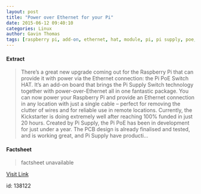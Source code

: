 ```yaml
---
layout: post
title: "Power over Ethernet for your Pi"
date: 2015-06-12 09:40:10
categories: Linux
author: Gavin Thomas
tags: [raspberry pi, add-on, ethernet, hat, module, pi, pi supply, poe, power, power over ethernet, switch, upgrade]
---
```



#### Extract
>There&#8217;s a great new upgrade coming out for the Raspberry Pi that can provide it with power via the Ethernet connection: the Pi PoE Switch HAT. It’s an add-on board that brings the Pi Supply Switch technology together with power-over-Ethernet all in one fantastic package. You can now power your Raspberry Pi and provide an Ethernet connection in any location with just a single cable – perfect for removing the clutter of wires and for reliable use in remote locations. Currently, the Kickstarter is doing extremely well after reaching 100% funded in just 20 hours. Created by Pi Supply, the Pi PoE has been in development for just under a year. The PCB design is already finalised and tested, and is working great, and Pi Supply have producti...

#### Factsheet
>factsheet unavailable

[Visit Link](http://www.linuxuser.co.uk/raspberry-pi/power-over-ethernet-for-your-pi)

id:  138122


